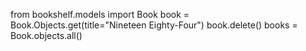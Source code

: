 from bookshelf.models import Book
book = Book.Objects.get(title="Nineteen Eighty-Four")
book.delete()
books = Book.objects.all()

